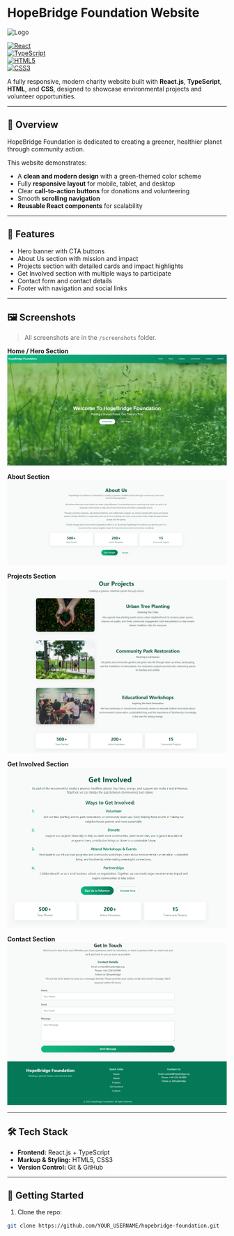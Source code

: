 # HopeBridge Foundation Website

![Logo](screenshots/logo.png)

[![React](https://img.shields.io/badge/React-61DAFB?style=for-the-badge&logo=react&logoColor=white)](https://reactjs.org/)  
[![TypeScript](https://img.shields.io/badge/TypeScript-3178C6?style=for-the-badge&logo=typescript&logoColor=white)](https://www.typescriptlang.org/)  
[![HTML5](https://img.shields.io/badge/HTML5-E34F26?style=for-the-badge&logo=html5&logoColor=white)](https://developer.mozilla.org/en-US/docs/Web/HTML)  
[![CSS3](https://img.shields.io/badge/CSS3-1572B6?style=for-the-badge&logo=css3&logoColor=white)](https://developer.mozilla.org/en-US/docs/Web/CSS)  

A fully responsive, modern charity website built with **React.js**, **TypeScript**, **HTML**, and **CSS**, designed to showcase environmental projects and volunteer opportunities.

---

## 🌟 Overview

HopeBridge Foundation is dedicated to creating a greener, healthier planet through community action.

This website demonstrates:

- A **clean and modern design** with a green-themed color scheme
- Fully **responsive layout** for mobile, tablet, and desktop
- Clear **call-to-action buttons** for donations and volunteering
- Smooth **scrolling navigation**
- **Reusable React components** for scalability

---

## 📌 Features

- Hero banner with CTA buttons
- About Us section with mission and impact
- Projects section with detailed cards and impact highlights
- Get Involved section with multiple ways to participate
- Contact form and contact details
- Footer with navigation and social links

---

## 🖼 Screenshots

> All screenshots are in the `/screenshots` folder.

**Home / Hero Section**  
![Hero Section](screenshots/hopebridge-1.png)

**About Section**  
![About Section](screenshots/hopebridge-2.png)

**Projects Section**  
![Projects Section](screenshots/hopebridge-3.png)

**Get Involved Section**  
![Get Involved Section](screenshots/hopebridge-4.png)

**Contact Section**  
![Contact Section](screenshots/hopebridge-5.png)

---

## 🛠 Tech Stack

- **Frontend:** React.js + TypeScript
- **Markup & Styling:** HTML5, CSS3
- **Version Control:** Git & GitHub

---

## 🚀 Getting Started

1. Clone the repo:  
```bash
git clone https://github.com/YOUR_USERNAME/hopebridge-foundation.git
